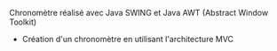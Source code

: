 Chronomètre réalisé avec Java SWING et Java AWT (Abstract Window Toolkit)
-  Création d'un chronomètre en utilisant l'architecture MVC
